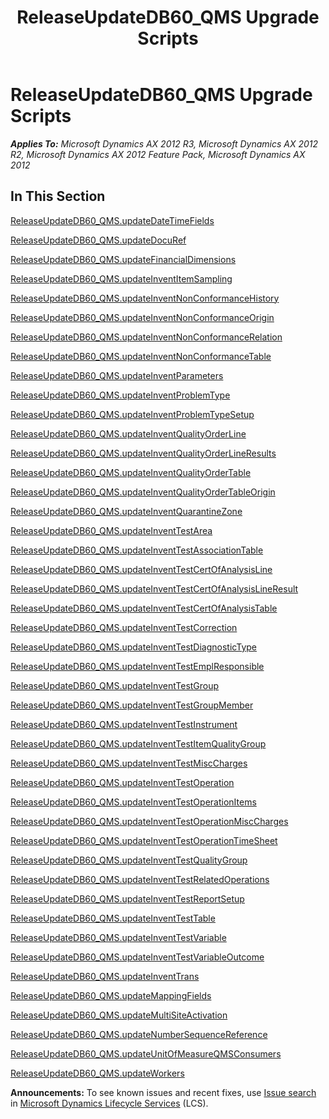 ﻿---
title: ReleaseUpdateDB60_QMS Upgrade Scripts
TOCTitle: ReleaseUpdateDB60_QMS Upgrade Scripts
ms:assetid: 6a6f39f5-0ac6-4ff0-94c4-ee100e62f81c
ms:mtpsurl: https://msdn.microsoft.com/en-us/library/JJ685658(v=AX.60)
ms:contentKeyID: 49708860
ms.date: 05/18/2015
mtps_version: v=AX.60
---

# ReleaseUpdateDB60\_QMS Upgrade Scripts 


_**Applies To:** Microsoft Dynamics AX 2012 R3, Microsoft Dynamics AX 2012 R2, Microsoft Dynamics AX 2012 Feature Pack, Microsoft Dynamics AX 2012_

## In This Section

[ReleaseUpdateDB60\_QMS.updateDateTimeFields](releaseupdatedb60-qms-updatedatetimefields.md)

[ReleaseUpdateDB60\_QMS.updateDocuRef](releaseupdatedb60-qms-updatedocuref.md)

[ReleaseUpdateDB60\_QMS.updateFinancialDimensions](releaseupdatedb60-qms-updatefinancialdimensions.md)

[ReleaseUpdateDB60\_QMS.updateInventItemSampling](releaseupdatedb60-qms-updateinventitemsampling.md)

[ReleaseUpdateDB60\_QMS.updateInventNonConformanceHistory](releaseupdatedb60-qms-updateinventnonconformancehistory.md)

[ReleaseUpdateDB60\_QMS.updateInventNonConformanceOrigin](releaseupdatedb60-qms-updateinventnonconformanceorigin.md)

[ReleaseUpdateDB60\_QMS.updateInventNonConformanceRelation](releaseupdatedb60-qms-updateinventnonconformancerelation.md)

[ReleaseUpdateDB60\_QMS.updateInventNonConformanceTable](releaseupdatedb60-qms-updateinventnonconformancetable.md)

[ReleaseUpdateDB60\_QMS.updateInventParameters](releaseupdatedb60-qms-updateinventparameters.md)

[ReleaseUpdateDB60\_QMS.updateInventProblemType](releaseupdatedb60-qms-updateinventproblemtype.md)

[ReleaseUpdateDB60\_QMS.updateInventProblemTypeSetup](releaseupdatedb60-qms-updateinventproblemtypesetup.md)

[ReleaseUpdateDB60\_QMS.updateInventQualityOrderLine](releaseupdatedb60-qms-updateinventqualityorderline.md)

[ReleaseUpdateDB60\_QMS.updateInventQualityOrderLineResults](releaseupdatedb60-qms-updateinventqualityorderlineresults.md)

[ReleaseUpdateDB60\_QMS.updateInventQualityOrderTable](releaseupdatedb60-qms-updateinventqualityordertable.md)

[ReleaseUpdateDB60\_QMS.updateInventQualityOrderTableOrigin](releaseupdatedb60-qms-updateinventqualityordertableorigin.md)

[ReleaseUpdateDB60\_QMS.updateInventQuarantineZone](releaseupdatedb60-qms-updateinventquarantinezone.md)

[ReleaseUpdateDB60\_QMS.updateInventTestArea](releaseupdatedb60-qms-updateinventtestarea.md)

[ReleaseUpdateDB60\_QMS.updateInventTestAssociationTable](releaseupdatedb60-qms-updateinventtestassociationtable.md)

[ReleaseUpdateDB60\_QMS.updateInventTestCertOfAnalysisLine](releaseupdatedb60-qms-updateinventtestcertofanalysisline.md)

[ReleaseUpdateDB60\_QMS.updateInventTestCertOfAnalysisLineResult](releaseupdatedb60-qms-updateinventtestcertofanalysislineresult.md)

[ReleaseUpdateDB60\_QMS.updateInventTestCertOfAnalysisTable](releaseupdatedb60-qms-updateinventtestcertofanalysistable.md)

[ReleaseUpdateDB60\_QMS.updateInventTestCorrection](releaseupdatedb60-qms-updateinventtestcorrection.md)

[ReleaseUpdateDB60\_QMS.updateInventTestDiagnosticType](releaseupdatedb60-qms-updateinventtestdiagnostictype.md)

[ReleaseUpdateDB60\_QMS.updateInventTestEmplResponsible](releaseupdatedb60-qms-updateinventtestemplresponsible.md)

[ReleaseUpdateDB60\_QMS.updateInventTestGroup](releaseupdatedb60-qms-updateinventtestgroup.md)

[ReleaseUpdateDB60\_QMS.updateInventTestGroupMember](releaseupdatedb60-qms-updateinventtestgroupmember.md)

[ReleaseUpdateDB60\_QMS.updateInventTestInstrument](releaseupdatedb60-qms-updateinventtestinstrument.md)

[ReleaseUpdateDB60\_QMS.updateInventTestItemQualityGroup](releaseupdatedb60-qms-updateinventtestitemqualitygroup.md)

[ReleaseUpdateDB60\_QMS.updateInventTestMiscCharges](releaseupdatedb60-qms-updateinventtestmisccharges.md)

[ReleaseUpdateDB60\_QMS.updateInventTestOperation](releaseupdatedb60-qms-updateinventtestoperation.md)

[ReleaseUpdateDB60\_QMS.updateInventTestOperationItems](releaseupdatedb60-qms-updateinventtestoperationitems.md)

[ReleaseUpdateDB60\_QMS.updateInventTestOperationMiscCharges](releaseupdatedb60-qms-updateinventtestoperationmisccharges.md)

[ReleaseUpdateDB60\_QMS.updateInventTestOperationTimeSheet](releaseupdatedb60-qms-updateinventtestoperationtimesheet.md)

[ReleaseUpdateDB60\_QMS.updateInventTestQualityGroup](releaseupdatedb60-qms-updateinventtestqualitygroup.md)

[ReleaseUpdateDB60\_QMS.updateInventTestRelatedOperations](releaseupdatedb60-qms-updateinventtestrelatedoperations.md)

[ReleaseUpdateDB60\_QMS.updateInventTestReportSetup](releaseupdatedb60-qms-updateinventtestreportsetup.md)

[ReleaseUpdateDB60\_QMS.updateInventTestTable](releaseupdatedb60-qms-updateinventtesttable.md)

[ReleaseUpdateDB60\_QMS.updateInventTestVariable](releaseupdatedb60-qms-updateinventtestvariable.md)

[ReleaseUpdateDB60\_QMS.updateInventTestVariableOutcome](releaseupdatedb60-qms-updateinventtestvariableoutcome.md)

[ReleaseUpdateDB60\_QMS.updateInventTrans](releaseupdatedb60-qms-updateinventtrans.md)

[ReleaseUpdateDB60\_QMS.updateMappingFields](releaseupdatedb60-qms-updatemappingfields.md)

[ReleaseUpdateDB60\_QMS.updateMultiSiteActivation](releaseupdatedb60-qms-updatemultisiteactivation.md)

[ReleaseUpdateDB60\_QMS.updateNumberSequenceReference](releaseupdatedb60-qms-updatenumbersequencereference.md)

[ReleaseUpdateDB60\_QMS.updateUnitOfMeasureQMSConsumers](releaseupdatedb60-qms-updateunitofmeasureqmsconsumers.md)

[ReleaseUpdateDB60\_QMS.updateWorkers](releaseupdatedb60-qms-updateworkers.md)

  
**Announcements:** To see known issues and recent fixes, use [Issue search](http://go.microsoft.com/fwlink/?linkid=389258) in [Microsoft Dynamics Lifecycle Services](http://go.microsoft.com/fwlink/?linkid=306505) (LCS).

